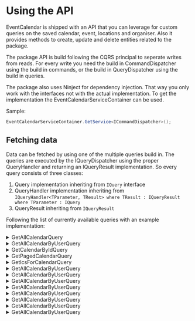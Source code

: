 # Using the API

EventCalendar is shipped with an API that you can leverage for custom queries on the saved calendar, event, locations and organiser. Also it provides methods to create, update and delete entities related to the package.

The package API is build following the CQRS principal to seperate writes from reads. For every write you need the build in CommandDispatcher using the build in commands, or the build in QueryDispatcher using the build in queries.

The package also uses Ninject for dependency injection. That way you only work with the interfaces not with the actual implementation. To get the implementation the EventCalendarServiceContainer can be used.

Sample:
```csharp
EventCalendarServiceContainer.GetService<ICommandDispatcher>();
```

## Fetching data

Data can be fetched by using one of the multiple queries build in. The queries are executed by the IQueryDispatcher using the proper QueryHandler and returning an IQueryResult implementation. So every query consists of three classes:

1. Query implementation inheriting from ```IQuery``` interface
2. QueryHandler implementation inheriting from ```IQueryHandler<TParameter, TResult> where TResult : IQueryResult where TParameter : IQuery```
3. QueryResult inheriting from ```IQueryResult```

Following the list of currently available queries with an example implementation:

<details>
    <summary>GetAllCalendarQuery</summary>
    <p>
```csharp
var allCalendarResult = _queryDispatcher.Dispatch<GetAllCalendarQuery, GetAllCalendarQueryResult>(new GetAllCalendarQuery());
```
    </p>
</details>

<details>
    <summary>GetAllCalendarByUserQuery</summary>
    <p>
```csharp
var calendarResult = _queryDispatcher.Dispatch<GetAllCalendarByUserQuery, GetAllCalendarByUserQueryResult>(new GetAllCalendarByUserQuery() { UserId = _user.Id });
```
    </p>
</details>

<details>
    <summary>GetCalendarByIdQuery</summary>
    <p>
```csharp
var calendarByIdResult = _queryDispatcher.Dispatch<GetCalendarByIdQuery, GetCalendarByIdQueryResult>(new GetCalendarByIdQuery { CalendarId = id });
```
    </p>
</details>

<details>
    <summary>GetPagedCalendarQuery</summary>
    <p>
```csharp
var pagedCalendarQuery = new GetPagedCalendarQuery()
    {
        itemsPerPage = itemsPerPage,
        pageNumber = pageNumber,
        sortColumn = sortColumn,
        sortOrder = sortOrder,
        searchTerm = searchTerm,
        UserId = Security.CurrentUser.Id
    };
    var pagedCalendarResult = _queryDispatcher.Dispatch<GetPagedCalendarQuery, GetPagedCalendarQueryResult>(pagedCalendarQuery);
```
    </p>
</details>

<details>
    <summary>GetIcsForCalendarQuery</summary>
    <p>
```csharp
var result = dispatcher.Dispatch<GetIcsForCalendarQuery, GetIcsForCalendarQueryResult>(new GetIcsForCalendarQuery { CalendarId = id, Culture = CultureInfo.CurrentCulture.ToString() });
```
    </p>
</details>

<details>
    <summary>GetAllCalendarByUserQuery</summary>
    <p>
```var calendarResult = _queryDispatcher.Dispatch<GetAllCalendarByUserQuery, GetAllCalendarByUserQueryResult>(new GetAllCalendarByUserQuery() { UserId = _user.Id });```
    </p>
</details>

<details>
    <summary>GetAllCalendarByUserQuery</summary>
    <p>
```var calendarResult = _queryDispatcher.Dispatch<GetAllCalendarByUserQuery, GetAllCalendarByUserQueryResult>(new GetAllCalendarByUserQuery() { UserId = _user.Id });```
    </p>
</details>

<details>
    <summary>GetAllCalendarByUserQuery</summary>
    <p>
```var calendarResult = _queryDispatcher.Dispatch<GetAllCalendarByUserQuery, GetAllCalendarByUserQueryResult>(new GetAllCalendarByUserQuery() { UserId = _user.Id });```
    </p>
</details>

<details>
    <summary>GetAllCalendarByUserQuery</summary>
    <p>
```var calendarResult = _queryDispatcher.Dispatch<GetAllCalendarByUserQuery, GetAllCalendarByUserQueryResult>(new GetAllCalendarByUserQuery() { UserId = _user.Id });```
    </p>
</details>

<details>
    <summary>GetAllCalendarByUserQuery</summary>
    <p>
```var calendarResult = _queryDispatcher.Dispatch<GetAllCalendarByUserQuery, GetAllCalendarByUserQueryResult>(new GetAllCalendarByUserQuery() { UserId = _user.Id });```
    </p>
</details>

<details>
    <summary>GetAllCalendarByUserQuery</summary>
    <p>
```var calendarResult = _queryDispatcher.Dispatch<GetAllCalendarByUserQuery, GetAllCalendarByUserQueryResult>(new GetAllCalendarByUserQuery() { UserId = _user.Id });```
    </p>
</details>

<details>
    <summary>GetAllCalendarByUserQuery</summary>
    <p>
```var calendarResult = _queryDispatcher.Dispatch<GetAllCalendarByUserQuery, GetAllCalendarByUserQueryResult>(new GetAllCalendarByUserQuery() { UserId = _user.Id });```
    </p>
</details>

<details>
    <summary>GetAllCalendarByUserQuery</summary>
    <p>
```var calendarResult = _queryDispatcher.Dispatch<GetAllCalendarByUserQuery, GetAllCalendarByUserQueryResult>(new GetAllCalendarByUserQuery() { UserId = _user.Id });```
    </p>
</details>